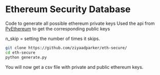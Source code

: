 # Ethereum Security Database

Code to generate all possible ethereum private keys
Used the api from [PyEthereum](https://github.com/ethereum/pyethereum) to get the corresponding public keys

n_skip = setting the number of times it skips.

```bash
git clone https://github.com/ziyaadparker/eth-secure/
cd eth-secure
python generate.py
```

You will now get a csv file with private and public ethereum keys. 
